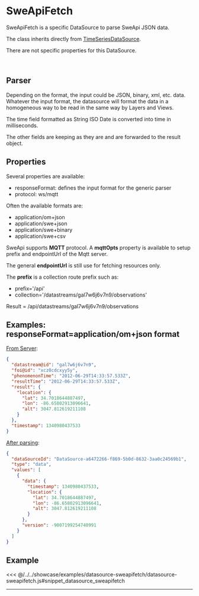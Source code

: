 # SweApiFetch

SweApiFetch is a specific DataSource to parse SweApi JSON data.

The class inherits directly from [TimeSeriesDataSource](general.md).

There are not specific properties for this DataSource.

<br/>
<DocumentationLoad path="/guide/api/SweApiFetch.html"/>

## Parser

Depending on the format, the input could be JSON, binary, xml, etc. data.
Whatever the input format, the datasource will format the data in a homogeneous way to be read in the same way by Layers
and Views.

The time field formatted as String ISO Date is converted into time in milliseconds.

The other fields are keeping as they are and are forwarded to the result object.

## Properties

Several properties are available:
- responseFormat: defines the input format for the generic parser
- protocol: ws/mqtt

Often the available formats are:
- application/om+json
- application/swe+json
- application/swe+binary
- application/swe+csv

SweApi supports **MQTT** protocol. 
A **mqttOpts** property is available to setup prefix and endpointUrl of the Mqtt server.

The general **endpointUrl** is still use for fetching resources only.

The **prefix** is a collection route prefix such as:

- prefix='/api'
- collection='/datastreams/gal7w6j6v7n9/observations'
 
Result =  /api/datastreams/gal7w6j6v7n9/observations

## Examples: responseFormat=application/om+json format

<ins>From Server</ins>:

```json
{
  "datastream@id": "gal7w6j6v7n9",
  "foi@id": "xcz0cdcxyy5y",
  "phenomenonTime": "2012-06-29T14:33:57.533Z",
  "resultTime": "2012-06-29T14:33:57.533Z",
  "result": {
    "location": {
      "lat": 34.7018644887497,
      "lon": -86.65802913096641,
      "alt": 3047.812619211108
    }
  },
  "timestamp": 1340980437533
}
```

<ins>After parsing</ins>:

```json
{
  "dataSourceId": "DataSource-a6472266-f869-5b0d-8632-3aa0c24569b1",
  "type": "data",
  "values": [
    {
      "data": {
        "timestamp": 1340980437533,
        "location": {
          "lat": 34.7018644887497,
          "lon": -86.65802913096641,
          "alt": 3047.812619211108
        }
      },
      "version": -9007199254740991
    }
  ]
}
```

## Example

<<< @/../../showcase/examples/datasource-sweapifetch/datasource-sweapifetch.js#snippet_datasource_sweapifetch

<hr class="demo-hr"/>

<Example path="/showcase/datasource-sweapifetch.html" style="border:none;width:100%;height: 200px" />

